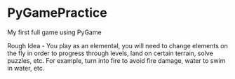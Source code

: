 # PyGamePractice

My first full game using PyGame

Rough Idea - You play as an elemental, you will need to change elements on the fly in order to progress through levels, land on certain terrain, solve puzzles, etc. For example, turn into fire to avoid fire damage, water to swim in water, etc.
